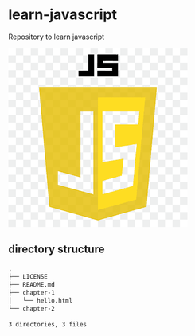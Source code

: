 # learn-javascript
Repository to learn javascript 

![JavaScript Logo](/.attachments/js.png)

## directory structure

```text
.
├── LICENSE
├── README.md
├── chapter-1
│   └── hello.html
└── chapter-2

3 directories, 3 files
```